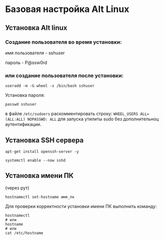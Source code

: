 # Базовая настройка Alt Linux

## Установка Alt linux
### Создание пользователя во время установки:

имя пользователя - sshuser

пароль - P@ssw0rd

### или создание пользователя после установки:

```
useradd -m -G wheel -s /bin/bash sshuser
```

Установка пароля:

```
passwd sshuser
```

в файле `/etc/sudoers` раскомментировать строку: `WHEEL_USERS ALL=(ALL:ALL) NOPASSWD: ALL` для запуска утилиты sudo без дополнительноц аутентификации.

## Установка SSH сервера

```
apt-get install openssh-server -y
```
```
systemctl enable --now sshd
```

## Установка имени ПК
(через рут)
```
hostnamectl set-hostname имя_пк
```

Для проверки корректности установки имени ПК выполнить команду:
```
hostnamectl
# или
hostname
# или
cat /etc/hostname
```

